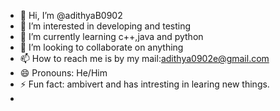 - 👋 Hi, I’m @adithyaB0902
- 👀 I’m interested in developing and testing
- 🌱 I’m currently learning c++,java and python
- 💞️ I’m looking to collaborate on anything
- 📫 How to reach me is by my mail:adithya0902e@gmail.com
- 😄 Pronouns: He/Him
- ⚡ Fun fact: ambivert and has intresting in learing new things.
- 

<!---
adithyaB0902/adithyaB0902 is a ✨ special ✨ repository because its `README.md` (this file) appears on your GitHub profile.
You can click the Preview link to take a look at your changes.
--->
